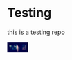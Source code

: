 # Testing
this is a testing repo

<img src="https://github.com/DK-UK/Testing/blob/master/2Pr3RF.jpg" width="48">

